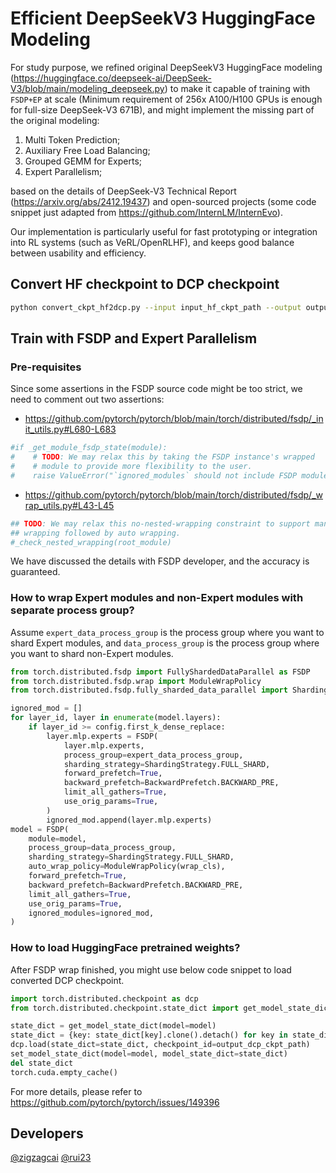 # Efficient DeepSeekV3 HuggingFace Modeling

For study purpose, we refined original DeepSeekV3 HuggingFace modeling (https://huggingface.co/deepseek-ai/DeepSeek-V3/blob/main/modeling_deepseek.py) to make it capable of training with `FSDP+EP` at scale (Minimum requirement of 256x A100/H100 GPUs is enough for full-size DeepSeek-V3 671B), and might implement the missing part of the original modeling:

1. Multi Token Prediction; 
2. Auxiliary Free Load Balancing; 
3. Grouped GEMM for Experts;
4. Expert Parallelism;

based on the details of DeepSeek-V3 Technical Report (https://arxiv.org/abs/2412.19437) and open-sourced projects (some code snippet just adapted from https://github.com/InternLM/InternEvo).

Our implementation is particularly useful for fast prototyping or integration into RL systems (such as VeRL/OpenRLHF), and keeps good balance between usability and efficiency.

## Convert HF checkpoint to DCP checkpoint

``` bash
python convert_ckpt_hf2dcp.py --input input_hf_ckpt_path --output output_dcp_ckpt_path
```

## Train with FSDP and Expert Parallelism

### Pre-requisites

Since some assertions in the FSDP source code might be too strict, we need to comment out two assertions:

- https://github.com/pytorch/pytorch/blob/main/torch/distributed/fsdp/_init_utils.py#L680-L683
``` python
#if _get_module_fsdp_state(module):
#    # TODO: We may relax this by taking the FSDP instance's wrapped
#    # module to provide more flexibility to the user.
#    raise ValueError("`ignored_modules` should not include FSDP modules")
```

- https://github.com/pytorch/pytorch/blob/main/torch/distributed/fsdp/_wrap_utils.py#L43-L45
```python
## TODO: We may relax this no-nested-wrapping constraint to support manual
## wrapping followed by auto wrapping.
#_check_nested_wrapping(root_module)
```

We have discussed the details with FSDP developer, and the accuracy is guaranteed.

### How to wrap Expert modules and non-Expert modules with separate process group?

Assume `expert_data_process_group` is the process group where you want to shard Expert modules, and `data_process_group` is the process group where you want to shard non-Expert modules.

``` python
from torch.distributed.fsdp import FullyShardedDataParallel as FSDP
from torch.distributed.fsdp.wrap import ModuleWrapPolicy
from torch.distributed.fsdp.fully_sharded_data_parallel import ShardingStrategy, BackwardPrefetch

ignored_mod = []
for layer_id, layer in enumerate(model.layers):
    if layer_id >= config.first_k_dense_replace:
        layer.mlp.experts = FSDP(
            layer.mlp.experts, 
            process_group=expert_data_process_group,
            sharding_strategy=ShardingStrategy.FULL_SHARD, 
            forward_prefetch=True,
            backward_prefetch=BackwardPrefetch.BACKWARD_PRE,
            limit_all_gathers=True,
            use_orig_params=True,
        )
        ignored_mod.append(layer.mlp.experts)
model = FSDP(
    module=model,
    process_group=data_process_group,
    sharding_strategy=ShardingStrategy.FULL_SHARD,
    auto_wrap_policy=ModuleWrapPolicy(wrap_cls),
    forward_prefetch=True,
    backward_prefetch=BackwardPrefetch.BACKWARD_PRE,
    limit_all_gathers=True,
    use_orig_params=True,
    ignored_modules=ignored_mod,
)
```

### How to load HuggingFace pretrained weights?

After FSDP wrap finished, you might use below code snippet to load converted DCP checkpoint.

``` python
import torch.distributed.checkpoint as dcp
from torch.distributed.checkpoint.state_dict import get_model_state_dict, set_model_state_dict

state_dict = get_model_state_dict(model=model)
state_dict = {key: state_dict[key].clone().detach() for key in state_dict}
dcp.load(state_dict=state_dict, checkpoint_id=output_dcp_ckpt_path)
set_model_state_dict(model=model, model_state_dict=state_dict)
del state_dict
torch.cuda.empty_cache()
```

For more details, please refer to https://github.com/pytorch/pytorch/issues/149396

## Developers

[@zigzagcai](https://github.com/zigzagcai)
[@rui23](https://github.com/rui23)
